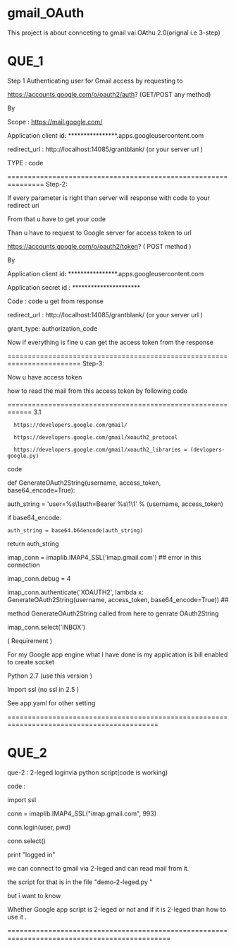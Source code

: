 gmail_OAuth
===========
This project is about connceting to gmail vai OAthu 2.0(orignal i.e 3-step)

QUE_1
==============================================================
Step 1
Authenticating user for Gmail access by requesting to

https://accounts.google.com/o/oauth2/auth?   (GET/POST  any method)

By 

Scope : https://mail.google.com/

Application client id:  ****************.apps.googleusercontent.com

redirect_url :      http://localhost:14085/grantblank/    (or your server url )

TYPE : code

===============================================================
Step-2:

If every parameter is right than server will response with code to your redirect uri 

From that u have to get your code 

Than u have to request to Google server for access token  to url  

https://accounts.google.com/o/oauth2/token?  ( POST method ) 

By  

Application client id:  ****************.apps.googleusercontent.com 

Application secret id : ********************** 

Code : code u get from response  

redirect_url :      http://localhost:14085/grantblank/    (or your server url ) 

grant_type:      authorization_code 
        
  
Now if everything is fine u can get the access token from the response 
		
========================================================================
Step-3:

Now u have access token 

how to read the mail from this access token by following code

============================================================
3.1
      
                  

      https://developers.google.com/gmail/   
      
      https://developers.google.com/gmail/xoauth2_protocol  
      
      https://developers.google.com/gmail/xoauth2_libraries = (devlopers-google.py)
      
    
    
code



def GenerateOAuth2String(username, access_token, base64_encode=True):	 

  auth_string = 'user=%s\1auth=Bearer %s\1\1' % (username, access_token)

   if base64_encode:
  
    auth_string = base64.b64encode(auth_string)
  
   return auth_string
  
  
  
imap_conn = imaplib.IMAP4_SSL('imap.gmail.com')  ## error in this connection

imap_conn.debug = 4

imap_conn.authenticate('XOAUTH2', lambda x: GenerateOAuth2String(username, access_token, base64_encode=True))   ## 

method GenerateOAuth2String called from here to genrate OAuth2String

imap_conn.select('INBOX')
  



( Requirement )

For my Google app engine what I have done is my application is bill enabled to create socket     

Python 2.7 (use this version )

Import ssl  (no ssl in 2.5 )

See  app.yaml  for other setting

===========================================================================================


QUE_2
===========================================================================================

que-2 : 2-leged loginvia python script(code is working) 

code :



import ssl

conn = imaplib.IMAP4_SSL("imap.gmail.com", 993)

conn.login(user, pwd)

conn.select()

print "logged in"




we can connect to gmail via 2-leged and can read mail from it.

the script for that is in the file "demo-2-leged.py "

but i want to know 

Whether Google app script is 2-leged or not and if it is 2-leged than how to use it  .


==============================================================================================
